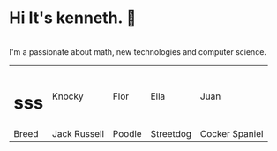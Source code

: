 # Hi It's kenneth. 👋 
 <br>
I'm a passionate about math, new technologies and computer science.


<table>
  <tr>
    <td>
        <h1>sss</h1>
    </td>
    <td>Knocky</td>
    <td>Flor</td>
    <td>Ella</td>
    <td>Juan</td>
  </tr>
  <tr>
    <td>Breed</td>
    <td>Jack Russell</td>
    <td>Poodle</td>
    <td>Streetdog</td>
    <td>Cocker Spaniel</td>
  </tr>
</table>


